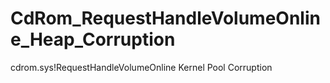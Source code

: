 # CdRom_RequestHandleVolumeOnline_Heap_Corruption
cdrom.sys!RequestHandleVolumeOnline Kernel Pool Corruption
